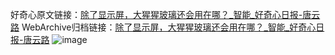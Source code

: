 好奇心原文链接：[除了显示屏，大猩猩玻璃还会用在哪？_智能_好奇心日报-唐云路](https://www.qdaily.com/articles/4517.html)
WebArchive归档链接：[除了显示屏，大猩猩玻璃还会用在哪？_智能_好奇心日报-唐云路](http://web.archive.org/web/20190623161251/https://www.qdaily.com/articles/4517.html)
![image](http://ww3.sinaimg.cn/large/007d5XDply1g3w3w4p39ij30u02zue81)